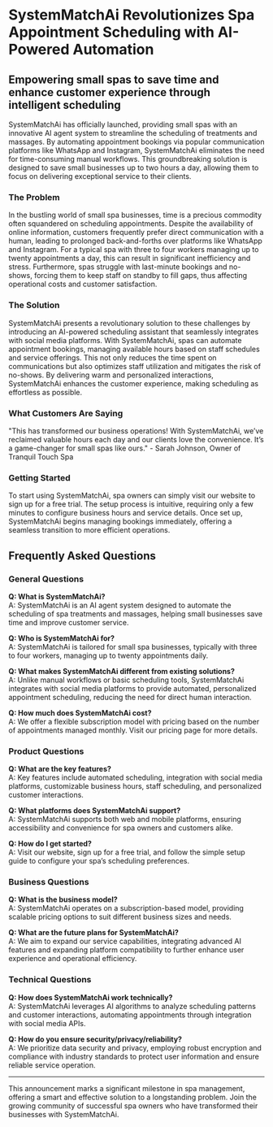 # SystemMatchAi Revolutionizes Spa Appointment Scheduling with AI-Powered Automation

## Empowering small spas to save time and enhance customer experience through intelligent scheduling

SystemMatchAi has officially launched, providing small spas with an innovative AI agent system to streamline the scheduling of treatments and massages. By automating appointment bookings via popular communication platforms like WhatsApp and Instagram, SystemMatchAi eliminates the need for time-consuming manual workflows. This groundbreaking solution is designed to save small businesses up to two hours a day, allowing them to focus on delivering exceptional service to their clients.

### The Problem

In the bustling world of small spa businesses, time is a precious commodity often squandered on scheduling appointments. Despite the availability of online information, customers frequently prefer direct communication with a human, leading to prolonged back-and-forths over platforms like WhatsApp and Instagram. For a typical spa with three to four workers managing up to twenty appointments a day, this can result in significant inefficiency and stress. Furthermore, spas struggle with last-minute bookings and no-shows, forcing them to keep staff on standby to fill gaps, thus affecting operational costs and customer satisfaction.

### The Solution

SystemMatchAi presents a revolutionary solution to these challenges by introducing an AI-powered scheduling assistant that seamlessly integrates with social media platforms. With SystemMatchAi, spas can automate appointment bookings, managing available hours based on staff schedules and service offerings. This not only reduces the time spent on communications but also optimizes staff utilization and mitigates the risk of no-shows. By delivering warm and personalized interactions, SystemMatchAi enhances the customer experience, making scheduling as effortless as possible.

### What Customers Are Saying

"This has transformed our business operations! With SystemMatchAi, we’ve reclaimed valuable hours each day and our clients love the convenience. It’s a game-changer for small spas like ours." - Sarah Johnson, Owner of Tranquil Touch Spa

### Getting Started

To start using SystemMatchAi, spa owners can simply visit our website to sign up for a free trial. The setup process is intuitive, requiring only a few minutes to configure business hours and service details. Once set up, SystemMatchAi begins managing bookings immediately, offering a seamless transition to more efficient operations.

## Frequently Asked Questions

### General Questions

**Q: What is SystemMatchAi?**  
A: SystemMatchAi is an AI agent system designed to automate the scheduling of spa treatments and massages, helping small businesses save time and improve customer service.

**Q: Who is SystemMatchAi for?**  
A: SystemMatchAi is tailored for small spa businesses, typically with three to four workers, managing up to twenty appointments daily.

**Q: What makes SystemMatchAi different from existing solutions?**  
A: Unlike manual workflows or basic scheduling tools, SystemMatchAi integrates with social media platforms to provide automated, personalized appointment scheduling, reducing the need for direct human interaction.

**Q: How much does SystemMatchAi cost?**  
A: We offer a flexible subscription model with pricing based on the number of appointments managed monthly. Visit our pricing page for more details.

### Product Questions

**Q: What are the key features?**  
A: Key features include automated scheduling, integration with social media platforms, customizable business hours, staff scheduling, and personalized customer interactions.

**Q: What platforms does SystemMatchAi support?**  
A: SystemMatchAi supports both web and mobile platforms, ensuring accessibility and convenience for spa owners and customers alike.

**Q: How do I get started?**  
A: Visit our website, sign up for a free trial, and follow the simple setup guide to configure your spa’s scheduling preferences.

### Business Questions

**Q: What is the business model?**  
A: SystemMatchAi operates on a subscription-based model, providing scalable pricing options to suit different business sizes and needs.

**Q: What are the future plans for SystemMatchAi?**  
A: We aim to expand our service capabilities, integrating advanced AI features and expanding platform compatibility to further enhance user experience and operational efficiency.

### Technical Questions

**Q: How does SystemMatchAi work technically?**  
A: SystemMatchAi leverages AI algorithms to analyze scheduling patterns and customer interactions, automating appointments through integration with social media APIs.

**Q: How do you ensure security/privacy/reliability?**  
A: We prioritize data security and privacy, employing robust encryption and compliance with industry standards to protect user information and ensure reliable service operation.

--- 

This announcement marks a significant milestone in spa management, offering a smart and effective solution to a longstanding problem. Join the growing community of successful spa owners who have transformed their businesses with SystemMatchAi.